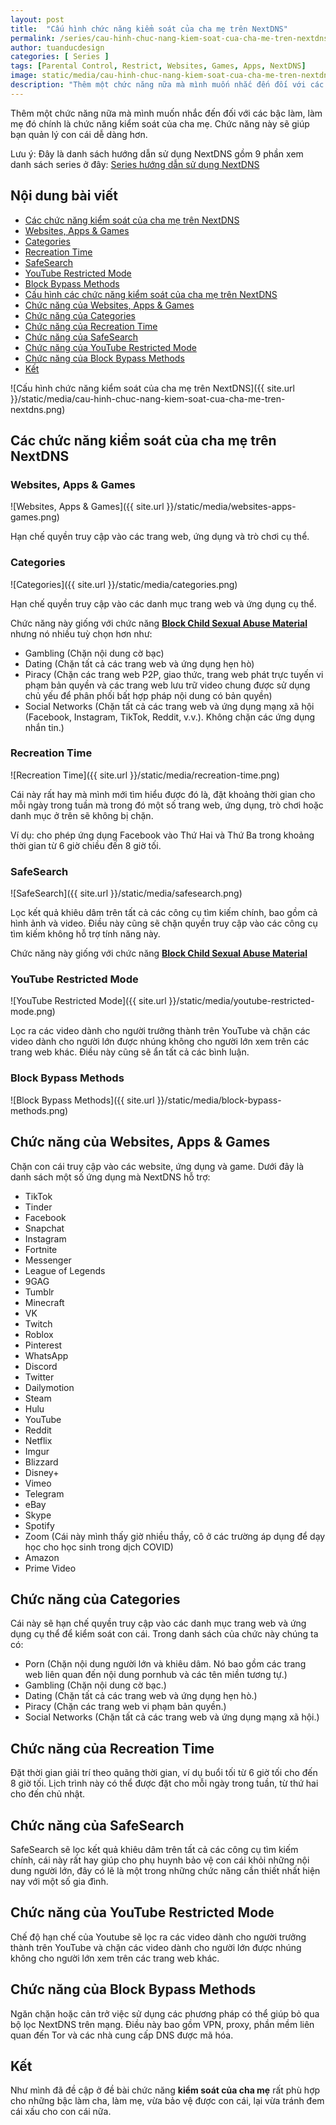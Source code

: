```yaml
---
layout: post
title:  "Cấu hình chức năng kiểm soát của cha mẹ trên NextDNS"
permalink: /series/cau-hinh-chuc-nang-kiem-soat-cua-cha-me-tren-nextdns.html
author: tuanducdesign
categories: [ Series ]
tags: [Parental Control, Restrict, Websites, Games, Apps, NextDNS]
image: static/media/cau-hinh-chuc-nang-kiem-soat-cua-cha-me-tren-nextdns.png
description: "Thêm một chức năng nữa mà mình muốn nhắc đến đối với các bậc làm, làm mẹ đó chính là chức năng kiểm soát của cha mẹ. Chức năng này sẽ giúp bạn quản lý con cái dễ dàng hơn."
---
```


Thêm một chức năng nữa mà mình muốn nhắc đến đối với các bậc làm, làm mẹ đó chính là chức năng kiểm soát của cha mẹ. Chức năng này sẽ giúp bạn quản lý con cái dễ dàng hơn.

Lưu ý: Đây là danh sách hướng dẫn sử dụng NextDNS gồm 9 phần xem danh sách series ở đây: [Series hướng dẫn sử dụng NextDNS](https://tuanducdesign.com/series-nextdns.html)

## Nội dung bài viết

- [Các chức năng kiểm soát của cha mẹ trên NextDNS](#các-chức-năng-kiểm-soát-của-cha-mẹ-trên-nextdns)
- [Websites, Apps & Games](#websites-apps-games)
- [Categories](#categories)
- [Recreation Time](#recreation-time)
- [SafeSearch](#safesearch)
- [YouTube Restricted Mode](#youtube-restricted-mode)
- [Block Bypass Methods](#block-bypass-methods)
- [Cấu hình các chức năng kiểm soát của cha mẹ trên NextDNS](#cấu-hình-các-chức-năng-kiểm-soát-của-cha-mẹ-trên-nextdns)
- [Chức năng của Websites, Apps & Games](#chức-năng-của-websites-apps-games)
- [Chức năng của Categories](#chức-năng-của-categories)
- [Chức năng của Recreation Time](#chức-năng-của-recreation-time)
- [Chức năng của SafeSearch](#chức-năng-của-safesearch)
- [Chức năng của YouTube Restricted Mode](#chức-năng-của-youtube-restricted-mode)
- [Chức năng của Block Bypass Methods](#chức-năng-của-block-bypass-methods)
- [Kết](#kết)

![Cấu hình chức năng kiểm soát của cha mẹ trên NextDNS]({{ site.url }}/static/media/cau-hinh-chuc-nang-kiem-soat-cua-cha-me-tren-nextdns.png)

## Các chức năng kiểm soát của cha mẹ trên NextDNS

### Websites, Apps & Games

![Websites, Apps & Games]({{ site.url }}/static/media/websites-apps-games.png)

Hạn chế quyền truy cập vào các trang web, ứng dụng và trò chơi cụ thể.

### Categories

![Categories]({{ site.url }}/static/media/categories.png)

Hạn chế quyền truy cập vào các danh mục trang web và ứng dụng cụ thể.

Chức năng này giống với chức năng **[Block Child Sexual Abuse Material](https://tuanducdesign.com/series/tim-hieu-va-kich-hoat-cac-chuc-nang-bao-mat-tren-nextdns.html#block-child-sexual-abuse-material)** nhưng nó nhiều tuỳ chọn hơn như:

- Gambling (Chặn nội dung cờ bạc)
- Dating (Chặn tất cả các trang web và ứng dụng hẹn hò)
- Piracy (Chặn các trang web P2P, giao thức, trang web phát trực tuyến vi phạm bản quyền và các trang web lưu trữ video chung được sử dụng chủ yếu để phân phối bất hợp pháp nội dung có bản quyền)
- Social Networks (Chặn tất cả các trang web và ứng dụng mạng xã hội (Facebook, Instagram, TikTok, Reddit, v.v.). Không chặn các ứng dụng nhắn tin.)

### Recreation Time

![Recreation Time]({{ site.url }}/static/media/recreation-time.png)

Cái này rất hay mà mình mới tìm hiểu được đó là, đặt khoảng thời gian cho mỗi ngày trong tuần mà trong đó một số trang web, ứng dụng, trò chơi hoặc danh mục ở trên sẽ không bị chặn.

Ví dụ: cho phép ứng dụng Facebook vào Thứ Hai và Thứ Ba trong khoảng thời gian từ 6 giờ chiều đến 8 giờ tối.

### SafeSearch

![SafeSearch]({{ site.url }}/static/media/safesearch.png)

Lọc kết quả khiêu dâm trên tất cả các công cụ tìm kiếm chính, bao gồm cả hình ảnh và video. Điều này cũng sẽ chặn quyền truy cập vào các công cụ tìm kiếm không hỗ trợ tính năng này.

Chức năng này giống với chức năng **[Block Child Sexual Abuse Material](https://tuanducdesign.com/series/tim-hieu-va-kich-hoat-cac-chuc-nang-bao-mat-tren-nextdns.html#block-child-sexual-abuse-material)**

### YouTube Restricted Mode

![YouTube Restricted Mode]({{ site.url }}/static/media/youtube-restricted-mode.png)

Lọc ra các video dành cho người trưởng thành trên YouTube và chặn các video dành cho người lớn được nhúng không cho người lớn xem trên các trang web khác. Điều này cũng sẽ ẩn tất cả các bình luận.

### Block Bypass Methods

![Block Bypass Methods]({{ site.url }}/static/media/block-bypass-methods.png)

## Chức năng của Websites, Apps & Games

Chặn con cái truy cập vào các website, ứng dụng và game. Dưới đây là danh sách một số ứng dụng mà NextDNS hỗ trợ:

- TikTok
- Tinder
- Facebook
- Snapchat
- Instagram
- Fortnite
- Messenger
- League of Legends
- 9GAG
- Tumblr
- Minecraft
- VK
- Twitch
- Roblox
- Pinterest
- WhatsApp
- Discord
- Twitter
- Dailymotion
- Steam
- Hulu
- YouTube
- Reddit
- Netflix
- Imgur
- Blizzard
- Disney+
- Vimeo
- Telegram
- eBay
- Skype
- Spotify
- Zoom (Cái này mình thấy giờ nhiều thầy, cô ở các trường áp dụng để dạy học cho học sinh trong dịch COVID)
- Amazon
- Prime Video

## Chức năng của Categories

Cái này sẽ hạn chế quyền truy cập vào các danh mục trang web và ứng dụng cụ thể để kiểm soát con cái. Trong danh sách của chức này chúng ta có:

- Porn (Chặn nội dung người lớn và khiêu dâm. Nó bao gồm các trang web liên quan đến nội dung pornhub và các tên miền tương tự.)
- Gambling (Chặn nội dung cờ bạc.)
- Dating (Chặn tất cả các trang web và ứng dụng hẹn hò.)
- Piracy (Chặn các trang web vi phạm bản quyền.)
- Social Networks (Chặn tất cả các trang web và ứng dụng mạng xã hội.)

## Chức năng của Recreation Time

Đặt thời gian giải trí theo quãng thời gian, ví dụ buổi tối từ 6 giờ tối cho đến 8 giờ tối. Lịch trình này có thể được đặt cho mỗi ngày trong tuần, từ thứ hai cho đến chủ nhật.

## Chức năng của SafeSearch

SafeSearch sẽ lọc kết quả khiêu dâm trên tất cả các công cụ tìm kiếm chính, cái này rất hay giúp cho phụ huynh bảo vệ con cái khỏi những nội dung người lớn, đây có lẽ là một trong những chức năng cần thiết nhất hiện nay với một số gia đình.

## Chức năng của YouTube Restricted Mode

Chế độ hạn chế của Youtube sẽ lọc ra các video dành cho người trưởng thành trên YouTube và chặn các video dành cho người lớn được nhúng không cho người lớn xem trên các trang web khác.

## Chức năng của Block Bypass Methods

Ngăn chặn hoặc cản trở việc sử dụng các phương pháp có thể giúp bỏ qua bộ lọc NextDNS trên mạng. Điều này bao gồm VPN, proxy, phần mềm liên quan đến Tor và các nhà cung cấp DNS được mã hóa.

## Kết

Như mình đã đề cập ở đề bài chức năng **kiểm soát của cha mẹ** rất phù hợp cho những bậc làm cha, làm mẹ, vừa bảo vệ được con cái, lại vừa tránh đem cái xấu cho con cái nữa.
